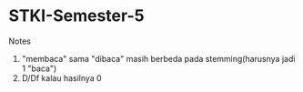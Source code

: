 # STKI-Semester-5  
Notes  

1. "membaca" sama "dibaca" masih berbeda pada stemming(harusnya jadi 1 "baca")  
2. D/Df kalau hasilnya 0  
  
